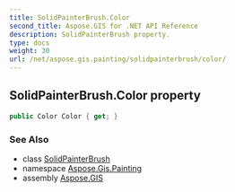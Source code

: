```yaml
---
title: SolidPainterBrush.Color
second_title: Aspose.GIS for .NET API Reference
description: SolidPainterBrush property. 
type: docs
weight: 30
url: /net/aspose.gis.painting/solidpainterbrush/color/
---
```

## SolidPainterBrush.Color property

```csharp
public Color Color { get; }
```

### See Also

* class [SolidPainterBrush](../)
* namespace [Aspose.Gis.Painting](../../solidpainterbrush/)
* assembly [Aspose.GIS](../../../)


